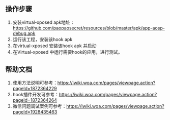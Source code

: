 
## 操作步骤

1. 安装virtual-xposed apk地址：https://github.com/paopaosecret/resources/blob/master/apk/app-aosp-debug.apk
2. 运行该工程，安装该hook apk
3. 在virtual-xposed 安装该hook apk 并启动
4. 在Virtual-xposed 中运行需要hook的应用，进行测试。

## 帮助文档
1. 使用方法说明可参考：https://iwiki.woa.com/pages/viewpage.action?pageId=1872364229
2. hook插件开发可参考：https://iwiki.woa.com/pages/viewpage.action?pageId=1872364264
3. 微信问题调试案例可参考：https://iwiki.woa.com/pages/viewpage.action?pageId=1928435463
